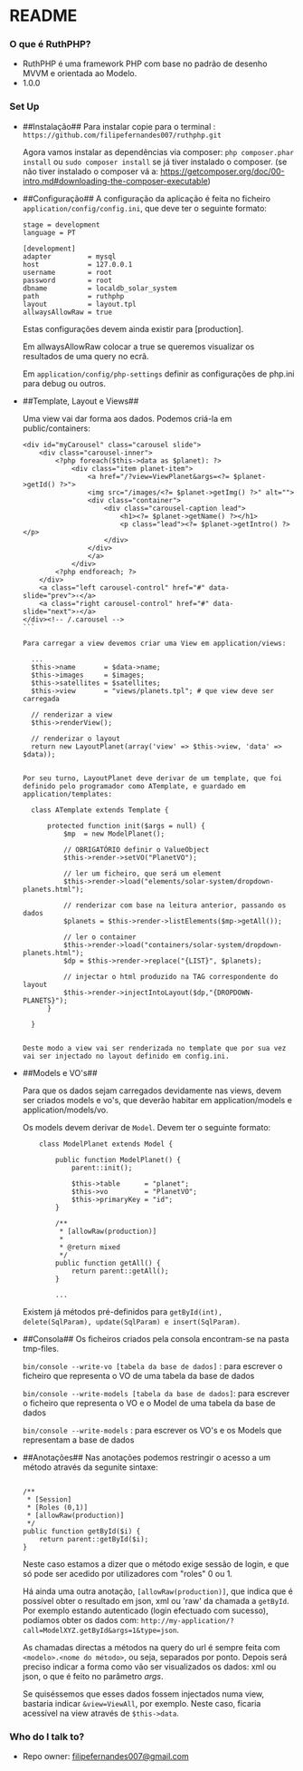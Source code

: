 # README #

### O que é RuthPHP? ###

* RuthPHP é uma framework PHP com base no padrão de desenho MVVM e orientada ao Modelo.
* 1.0.0

### Set Up ###

* ##Instalação##
	Para instalar copie para o terminal : ```https://github.com/filipefernandes007/ruthphp.git``` 

	Agora vamos instalar as dependências via composer: ```php composer.phar install``` ou ```sudo composer install``` se já tiver instalado o composer. 
	(se não tiver instalado o composer vá a: https://getcomposer.org/doc/00-intro.md#downloading-the-composer-executable)

* ##Configuração##
	A configuração da aplicação é feita no ficheiro ``application/config/config.ini``, que deve ter o seguinte formato:
	
	```
	stage = development
	language = PT

	[development]
	adapter 		= mysql
	host 			= 127.0.0.1
	username 		= root
	password 		= root
	dbname 			= localdb_solar_system
	path 			= ruthphp
	layout 			= layout.tpl
	allwaysAllowRaw = true
	```
	
	Estas configurações devem ainda existir para [production].
	
	Em allwaysAllowRaw colocar a true se queremos visualizar os resultados de uma query no ecrã.
	
	Em ```application/config/php-settings``` definir as configurações de php.ini para debug ou outros.
	
* ##Template, Layout e Views##

	Uma view vai dar forma aos dados. Podemos criá-la em public/containers:

	````
	<div id="myCarousel" class="carousel slide">
	    <div class="carousel-inner">
	        <?php foreach($this->data as $planet): ?>
	            <div class="item planet-item">
	                <a href="/?view=ViewPlanet&args=<?= $planet->getId() ?>">
	                <img src="/images/<?= $planet->getImg() ?>" alt="">
	                <div class="container">
	                    <div class="carousel-caption lead">
	                        <h1><?= $planet->getName() ?></h1>
	                        <p class="lead"><?= $planet->getIntro() ?></p>
	                    </div>
	                </div>
	                </a>
	            </div>
	        <?php endforeach; ?>
	    </div>
	    <a class="left carousel-control" href="#" data-slide="prev">‹</a>
	    <a class="right carousel-control" href="#" data-slide="next">›</a>
	</div><!-- /.carousel -->
	```

	Para carregar a view devemos criar uma View em application/views:

	````
		...
		$this->name       = $data->name;
        $this->images     = $images;
        $this->satellites = $satellites;
        $this->view       = "views/planets.tpl"; # que view deve ser carregada

        // renderizar a view
        $this->renderView();

        // renderizar o layout
        return new LayoutPlanet(array('view' => $this->view, 'data' => $data));
	````

	Por seu turno, LayoutPlanet deve derivar de um template, que foi definido pelo programador como ATemplate, e guardado em application/templates:

	````
		class ATemplate extends Template {
        
	        protected function init($args = null) {
	            $mp  = new ModelPlanet();
	            
	            // OBRIGATÓRIO definir o ValueObject
	            $this->render->setVO("PlanetVO"); 
	            
	            // ler um ficheiro, que será um element
	            $this->render->load("elements/solar-system/dropdown-planets.html");
	            
	            // renderizar com base na leitura anterior, passando os dados
	            $planets = $this->render->listElements($mp->getAll());
	            
	            // ler o container 
	            $this->render->load("containers/solar-system/dropdown-planets.html");
	            $dp = $this->render->replace("{LIST}", $planets);

	            // injectar o html produzido na TAG correspondente do layout
	            $this->render->injectIntoLayout($dp,"{DROPDOWN-PLANETS}");
	        }
	        
	    }
	````

	Deste modo a view vai ser renderizada no template que por sua vez vai ser injectado no layout definido em config.ini.

* ##Models e VO's##

	Para que os dados sejam carregados devidamente nas views, devem ser criados models e vo's, que deverão habitar em application/models e application/models/vo.

	Os models devem derivar de ``Model``. Devem ter o seguinte formato:

	````
		class ModelPlanet extends Model {

		    public function ModelPlanet() {
		        parent::init();

		        $this->table      = "planet";
		        $this->vo         = "PlanetVO";
		        $this->primaryKey = "id";
		    }
		    
		    /**
		     * [allowRaw(production)]
		     * 
		     * @return mixed
		     */
		    public function getAll() {
		        return parent::getAll();
		    }

		    ...
	````

	Existem já métodos pré-definidos para ```getById(int), delete(SqlParam), update(SqlParam) e insert(SqlParam)```.
	
	
* ##Consola##
	Os ficheiros criados pela consola encontram-se na pasta tmp-files.

	``bin/console --write-vo [tabela da base de dados]`` 	: para escrever o ficheiro que representa o VO de uma tabela da base de dados

	``bin/console --write-models [tabela da base de dados]``: para escrever o ficheiro que representa o VO e o Model de uma tabela da base de dados

	``bin/console --write-models``						 	: para escrever os VO's e os Models que representam a base de dados

* ##Anotações##
	Nas anotações podemos restringir o acesso a um método através da segunite sintaxe:

	```

	/**
	 * [Session]
	 * [Roles (0,1)]
	 * [allowRaw(production)]
	 */
	public function getById($i) {
	 	return parent::getById($i);
	}

    ```

    Neste caso estamos a dizer que o método exige sessão de login, e que só pode ser acedido por utilizadores com "roles" 0 ou 1.

    Há ainda uma outra anotação, `` [allowRaw(production)] ``, que indica que é possível obter o resultado em json, xml ou 'raw'
    da chamada a ``getById``. Por exemplo estando autenticado (login efectuado com sucesso), podíamos obter os dados com:
    ``http://my-application/?call=ModelXYZ.getById&args=1&type=json``.

    As chamadas directas a métodos na query do url é sempre feita com ```<modelo>.<nome do método>```, ou seja, separados por ponto.
    Depois será preciso indicar a forma como vão ser visualizados os dados: xml ou json, o que é feito no parâmetro *args*.

    Se quiséssemos que esses dados fossem injectados numa view, bastaria indicar ``&view=ViewAll``, por exemplo. Neste caso, ficaria acessível na view através de ``$this->data``.

### Who do I talk to? ###

* Repo owner: filipefernandes007@gmail.com
